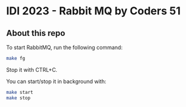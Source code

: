 # IDI 2023 - Rabbit MQ by Coders 51

## About this repo

To start RabbitMQ, run the following command:

```bash
make fg
```

Stop it with CTRL+C.

You can start/stop it in background with:

```bash
make start
make stop
```
